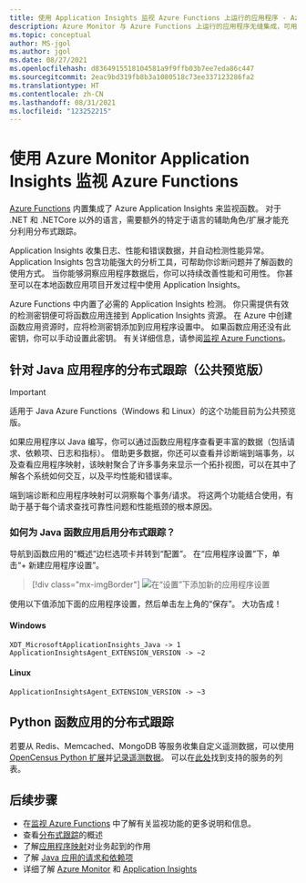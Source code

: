 ```yaml
---
title: 使用 Application Insights 监视 Azure Functions 上运行的应用程序 - Azure Monitor | Microsoft Docs
description: Azure Monitor 与 Azure Functions 上运行的应用程序无缝集成，可用来监视应用的性能并立即查明应用中的问题。
ms.topic: conceptual
author: MS-jgol
ms.author: jgol
ms.date: 08/27/2021
ms.openlocfilehash: d8364915518104581a9f9ffb03b7ee7eda86c447
ms.sourcegitcommit: 2eac9bd319fb8b3a1080518c73ee337123286fa2
ms.translationtype: HT
ms.contentlocale: zh-CN
ms.lasthandoff: 08/31/2021
ms.locfileid: "123252215"
---
```

# <a name="monitoring-azure-functions-with-azure-monitor-application-insights"></a>使用 Azure Monitor Application Insights 监视 Azure Functions

[Azure Functions](../../azure-functions/functions-overview.md) 内置集成了 Azure Application Insights 来监视函数。 对于 .NET 和 .NETCore 以外的语言，需要额外的特定于语言的辅助角色/扩展才能充分利用分布式跟踪。 

Application Insights 收集日志、性能和错误数据，并自动检测性能异常。 Application Insights 包含功能强大的分析工具，可帮助你诊断问题并了解函数的使用方式。 当你能够洞察应用程序数据后，你可以持续改善性能和可用性。 你甚至可以在本地函数应用项目开发过程中使用 Application Insights。 

Azure Functions 中内置了必需的 Application Insights 检测。 你只需提供有效的检测密钥便可将函数应用连接到 Application Insights 资源。 在 Azure 中创建函数应用资源时，应将检测密钥添加到应用程序设置中。 如果函数应用还没有此密钥，你可以手动设置此密钥。 有关详细信息，请参阅[监视 Azure Functions](../../azure-functions/functions-monitoring.md?tabs=cmd)。

## <a name="distributed-tracing-for-java-applications-public-preview"></a>针对 Java 应用程序的分布式跟踪（公共预览版）

> [!IMPORTANT]
> 适用于 Java Azure Functions（Windows 和 Linux）的这个功能目前为公共预览版。

如果应用程序以 Java 编写，你可以通过函数应用程序查看更丰富的数据（包括请求、依赖项、日志和指标）。 借助更多数据，你还可以查看并诊断端到端事务，以及查看应用程序映射，该映射聚合了许多事务来显示一个拓扑视图，可以在其中了解各个系统如何交互，以及平均性能和错误率。

端到端诊断和应用程序映射可以洞察每个事务/请求。 将这两个功能结合使用，有助于基于每个请求查找可靠性问题和性能瓶颈的根本原因。

### <a name="how-to-enable-distributed-tracing-for-java-function-apps"></a>如何为 Java 函数应用启用分布式跟踪？

导航到函数应用的“概述”边栏选项卡并转到“配置”。 在“应用程序设置”下，单击“+ 新建应用程序设置”。 

> [!div class="mx-imgBorder"]
> ![在“设置”下添加新的应用程序设置](./media//functions/create-new-setting.png)

使用以下值添加下面的应用程序设置，然后单击左上角的“保存”。 大功告成！

#### <a name="windows"></a>Windows
```
XDT_MicrosoftApplicationInsights_Java -> 1
ApplicationInsightsAgent_EXTENSION_VERSION -> ~2
```

#### <a name="linux"></a>Linux
```
ApplicationInsightsAgent_EXTENSION_VERSION -> ~3
```

## <a name="distributed-tracing-for-python-function-apps"></a>Python 函数应用的分布式跟踪

若要从 Redis、Memcached、MongoDB 等服务收集自定义遥测数据，可以使用 [OpenCensus Python 扩展](https://github.com/census-ecosystem/opencensus-python-extensions-azure)并[记录遥测数据](https://docs.microsoft.com/azure/azure-functions/functions-reference-python?tabs=azurecli-linux%2Capplication-level#log-custom-telemetry)。 可以在[此处](https://github.com/census-instrumentation/opencensus-python/tree/master/contrib)找到支持的服务的列表。

## <a name="next-steps"></a>后续步骤

* 在[监视 Azure Functions](../../azure-functions/functions-monitoring.md) 中了解有关监视功能的更多说明和信息。
* 查看[分布式跟踪](./distributed-tracing.md)的概述
* 了解[应用程序映射](./app-map.md?tabs=net)对业务起到的作用
* 了解 [Java 应用的请求和依赖项](./java-in-process-agent.md)
* 详细了解 [Azure Monitor](../overview.md) 和 [Application Insights](./app-insights-overview.md)
